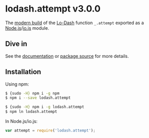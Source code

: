 # lodash.attempt v3.0.0

The [modern build](https://github.com/lodash/lodash/wiki/Build-Differences) of the [Lo-Dash](https://lodash.com/) function `_.attempt` exported as a [Node.js](http://nodejs.org/)/[io.js](https://iojs.org/) module.

## Dive in

See the [documentation](https://lodash.com/docs#attempt) or [package source](https://github.com/lodash/lodash/blob/3.0.0-npm-packages/lodash.attempt/index.js) for more details.

## Installation

Using npm:

```bash
$ {sudo -H} npm i -g npm
$ npm i --save lodash.attempt

$ {sudo -H} npm i -g lodash.attempt
$ npm ln lodash.attempt
```

In Node.js/io.js:

```js
var attempt = require('lodash.attempt');
```
